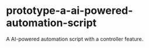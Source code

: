# prototype-a-ai-powered-automation-script
A AI-powered automation script with a controller feature.
